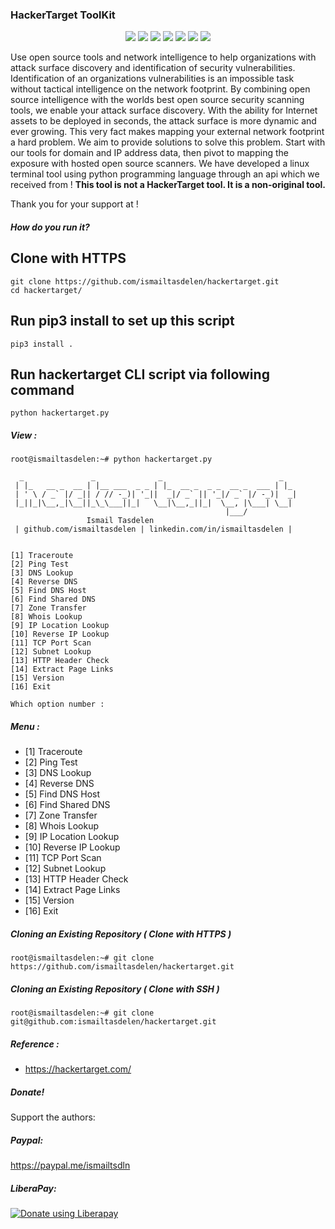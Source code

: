### HackerTarget ToolKit

<p align="center">
  <img src="/image/hackertarget.png">
  <img src="https://cdn.rawgit.com/sindresorhus/awesome/d7305f38d29fed78fa85652e3a63e154dd8e8829/media/badge.svg"> <img src="https://img.shields.io/github/stars/pyhackertarget/hackertarget?style=social"> <img src="https://img.shields.io/github/forks/pyhackertarget/hackertarget?style=social"> <img src="https://img.shields.io/github/repo-size/pyhackertarget/hackertarget"> <img src="https://img.shields.io/github/license/pyhackertarget/hackertarget"> <img src="https://img.shields.io/github/issues/detail/author/pyhackertarget/hackertarget/3">
</p>

Use open source tools and network intelligence to help organizations with attack surface discovery and identification of security vulnerabilities. Identification of an organizations vulnerabilities is an impossible task without tactical intelligence on the network footprint. By combining open source intelligence with the worlds best open source security scanning tools, we enable your attack surface discovery. With the ability for Internet assets to be deployed in seconds, the attack surface is more dynamic and ever growing. This very fact makes mapping your external network footprint a hard problem. We aim to provide solutions to solve this problem. Start with our tools for domain and IP address data, then pivot to mapping the exposure with hosted open source scanners. We have developed a linux terminal tool using python programming language through an api which we received from ! <b> This tool is not a HackerTarget tool. It is a non-original tool. </b>

Thank you for your support at !

##### How do you run it?

## Clone with HTTPS
```
git clone https://github.com/ismailtasdelen/hackertarget.git
cd hackertarget/
```
## Run pip3 install to set up this script
```
pip3 install .
```

## Run hackertarget CLI script via following command
```
python hackertarget.py

```

 ##### View :

```
root@ismailtasdelen:~# python hackertarget.py

  _               _              _                          _
 | |_   __ _  __ | |__ ___  _ _ | |_  __ _  _ _  __ _  ___ | |_
 | ' \ / _` |/ _|| / // -_)| '_||  _|/ _` || '_|/ _` |/ -_)|  _|
 |_||_|\__,_|\__||_\_\___||_|   \__|\__,_||_|  \__, |\___| \__|
                                                |___/
		         Ismail Tasdelen
 | github.com/ismailtasdelen | linkedin.com/in/ismailtasdelen |


[1] Traceroute
[2] Ping Test
[3] DNS Lookup
[4] Reverse DNS
[5] Find DNS Host
[6] Find Shared DNS
[7] Zone Transfer
[8] Whois Lookup
[9] IP Location Lookup
[10] Reverse IP Lookup
[11] TCP Port Scan
[12] Subnet Lookup
[13] HTTP Header Check
[14] Extract Page Links
[15] Version
[16] Exit

Which option number :
```

##### Menu :

* [1] Traceroute
* [2] Ping Test
* [3] DNS Lookup
* [4] Reverse DNS
* [5] Find DNS Host
* [6] Find Shared DNS
* [7] Zone Transfer
* [8] Whois Lookup
* [9] IP Location Lookup
* [10] Reverse IP Lookup
* [11] TCP Port Scan
* [12] Subnet Lookup
* [13] HTTP Header Check
* [14] Extract Page Links
* [15] Version
* [16] Exit

##### Cloning an Existing Repository ( Clone with HTTPS )
```
root@ismailtasdelen:~# git clone https://github.com/ismailtasdelen/hackertarget.git
```

##### Cloning an Existing Repository ( Clone with SSH )
```
root@ismailtasdelen:~# git clone git@github.com:ismailtasdelen/hackertarget.git
```

##### Reference :

* https://hackertarget.com/

##### Donate!

Support the authors:

##### Paypal:

https://paypal.me/ismailtsdln

##### LiberaPay:

<noscript><a href="https://liberapay.com/ismailtasdelen/donate"><img alt="Donate using Liberapay" src="https://liberapay.com/assets/widgets/donate.svg"></a></noscript>
